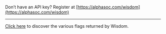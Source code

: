 Don’t have an API key? Register at [https://alphasoc.com/wisdom](https://alphasoc.com/wisdom)

---

[Click here](https://www.alphasoc.com/docs/wisdom-output-format) to discover the various flags returned by Wisdom.